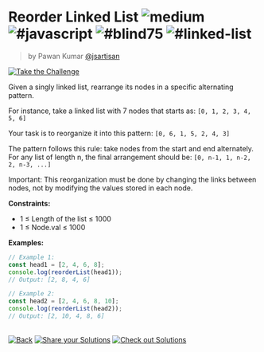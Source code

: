 <!--info-header-start--><h1>Reorder Linked List <img src="https://img.shields.io/badge/-medium-d9901a" alt="medium"/> <img src="https://img.shields.io/badge/-%23javascript-999" alt="#javascript"/> <img src="https://img.shields.io/badge/-%23blind75-999" alt="#blind75"/> <img src="https://img.shields.io/badge/-%23linked--list-999" alt="#linked-list"/></h1><blockquote><p>by Pawan Kumar <a href="https://github.com/jsartisan" target="_blank">@jsartisan</a></p></blockquote><p><a href="https://frontend-challenges.com/challenges/227-reorder-linked-list" target="_blank"><img src="https://img.shields.io/badge/-Take%20the%20Challenge-0d99ff?logo=javascript&logoColor=white" alt="Take the Challenge"/></a> </p><!--info-header-end-->

Given a singly linked list, rearrange its nodes in a specific alternating pattern.

For instance, take a linked list with 7 nodes that starts as:
`[0, 1, 2, 3, 4, 5, 6]`

Your task is to reorganize it into this pattern:
`[0, 6, 1, 5, 2, 4, 3]`

The pattern follows this rule: take nodes from the start and end alternately. For any list of length n, the final arrangement should be:
`[0, n-1, 1, n-2, 2, n-3, ...]`

Important: This reorganization must be done by changing the links between nodes, not by modifying the values stored in each node.

**Constraints:**
- 1 ≤ Length of the list ≤ 1000
- 1 ≤ Node.val ≤ 1000

**Examples:**

```typescript
// Example 1:
const head1 = [2, 4, 6, 8];
console.log(reorderList(head1));
// Output: [2, 8, 4, 6]

// Example 2:
const head2 = [2, 4, 6, 8, 10];
console.log(reorderList(head2));
// Output: [2, 10, 4, 8, 6]
```


<!--info-footer-start--><br><a href="../../README.md" target="_blank"><img src="https://img.shields.io/badge/-Back-grey" alt="Back"/></a> <a href="https://github.com/jsartisan/frontend-challenges/issues/new?template=answer.md&labels=answer,227,undefined&title=227%20-%20Reorder%20Linked%20List%20-%20undefined&body=" target="_blank"><img src="https://img.shields.io/badge/-Share%20your%20Solutions-teal" alt="Share your Solutions"/></a> <a href="https://github.com/jsartisan/frontend-challenges/issues?q=label%3A227+label%3Aanswer+sort%3Areactions-%2B1-desc" target="_blank"><img src="https://img.shields.io/badge/-Check%20out%20Solutions-de5a77?logo=awesome-lists&logoColor=white" alt="Check out Solutions"/></a> <!--info-footer-end-->